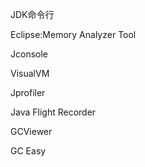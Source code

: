JDK命令行



Eclipse:Memory Analyzer Tool



Jconsole



VisualVM



Jprofiler



Java Flight Recorder



GCViewer



GC Easy